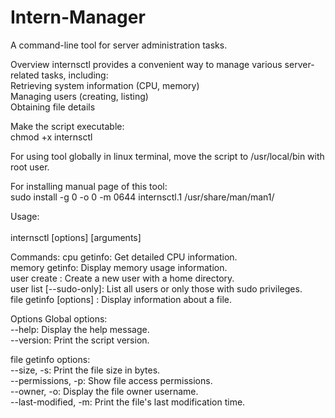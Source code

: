 # Intern-Manager
A command-line tool for server administration tasks.<br>

Overview internsctl provides a convenient way to manage various server-related tasks, including:<br> 
Retrieving system information (CPU, memory)<br> 
Managing users (creating, listing)<br> 
Obtaining file details<br>

Make the script executable: <br> 
  chmod +x internsctl<br>

For using tool globally in linux terminal, move the script to /usr/local/bin with root user.<br>

For installing manual page of this tool: <br> 
sudo install -g 0 -o 0 -m 0644 internsctl.1 /usr/share/man/man1/<br>

Usage:<br>  
internsctl [options] [arguments]<br>

Commands: cpu getinfo: Get detailed CPU information.<br> 
memory getinfo: Display memory usage information.<br> 
user create : Create a new user with a home directory.<br> 
user list [--sudo-only]: List all users or only those with sudo privileges.<br> 
file getinfo [options] : Display information about a file.<br>

Options Global options:<br> 
--help: Display the help message.<br> 
--version: Print the script version.<br>

file getinfo options: <br>
--size, -s: Print the file size in bytes.<br> 
--permissions, -p: Show file access permissions.<br> 
--owner, -o: Display the file owner username.<br> 
--last-modified, -m: Print the file's last modification time.
